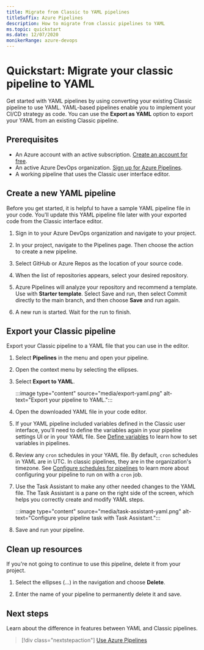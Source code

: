 ```yaml
---
title: Migrate from Classic to YAML pipelines
titleSuffix: Azure Pipelines
description: How to migrate from classic pipelines to YAML
ms.topic: quickstart
ms.date: 12/07/2020
monikerRange: azure-devops
---
```


# Quickstart: Migrate your classic pipeline to YAML

Get started with YAML pipelines by using converting your existing Classic pipeline to use YAML. YAML-based pipelines enable you to implement your CI/CD strategy as code. You can use the **Export as YAML** option to export your YAML from an existing Classic pipeline. 


## Prerequisites

- An Azure account with an active subscription. [Create an account for free](https://azure.microsoft.com/free/?WT.mc_id=A261C142F).
- An active Azure DevOps organization. [Sign up for Azure Pipelines](../get-started/pipelines-sign-up.md).
- A working pipeline that uses the Classic user interface editor. 

## Create a new YAML pipeline

Before you get started, it is helpful to have a sample YAML pipeline file in your code. You'll update this YAML pipeline file later with your exported code from the Classic interface editor. 

1. Sign in to your Azure DevOps organization and navigate to your project.

1. In your project, navigate to the Pipelines page. Then choose the action to create a new pipeline.

1. Select GitHub or Azure Repos as the location of your source code.

1. When the list of repositories appears, select your desired repository.

1. Azure Pipelines will analyze your repository and recommend a template. Use with **Starter template**. Select Save and run, then select Commit directly to the main branch, and then choose **Save** and run again.

1. A new run is started. Wait for the run to finish.

## Export your Classic pipeline 

Export your Classic pipeline to a YAML file that you can use in the editor. 

1. Select **Pipelines** in the menu and open your pipeline. 

1. Open the context menu by selecting the ellipses. 

1. Select **Export to YAML**. 

    :::image type="content" source="media/export-yaml.png" alt-text="Export your pipeline to YAML.":::

1. Open the downloaded YAML file in your code editor. 


1. If your YAML pipeline included variables defined in the Classic user interface, you'll need to define the variables again in your pipeline settings UI or in your YAML file. See [Define variables](../process/variables.md) to learn how to set variables in pipelines.

1. Review any `cron` schedules in your YAML file. By default, `cron` schedules in YAML are in UTC. In classic pipelines, they are in the organization's timezone. See [Configure schedules for pipelines](../process/scheduled-triggers.md) to learn more about configuring your pipeline to run on with a `cron` job. 
 
1. Use the Task Assistant to make any other needed changes to the YAML file. The Task Assistant is a pane on the right side of the screen, which helps you correctly create and modify YAML steps. 

    :::image type="content" source="media/task-assistant-yaml.png" alt-text="Configure your pipeline task with Task Assistant.":::    
 
1. Save and run your pipeline. 

## Clean up resources

If you're not going to continue to use this pipeline, delete it from your project.

1. Select the ellipses (...) in the navigation and choose **Delete**. 

1. Enter the name of your pipeline to permanently delete it and save.

## Next steps

Learn about the difference in features between YAML and Classic pipelines. 

> [!div class="nextstepaction"]
> [Use Azure Pipelines](../get-started/pipelines-get-started.md#feature-availability)

